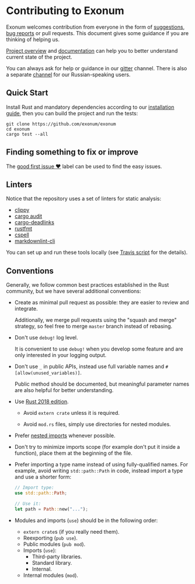 # Contributing to Exonum

Exonum welcomes contribution from everyone in the form of [suggestions], [bug
reports] or pull requests. This document gives some guidance if you are
thinking of helping us.

[Project overview] and [documentation] can help you to better understand current
state of the project.

You can always ask for help or guidance in our [gitter] channel. There is also
a separate [channel][gitter-ru] for our Russian-speaking users.

## Quick Start

Install Rust and mandatory dependencies according to our [installation guide],
then you can build the project and run the tests:

```shell
git clone https://github.com/exonum/exonum
cd exonum
cargo test --all
```

## Finding something to fix or improve

The [good first issue :heart:] label can be used to find the easy issues.

## Linters

Notice that the repository uses a set of linters for static analysis:

- [clippy]
- [cargo audit]
- [cargo-deadlinks]
- [rustfmt]
- [cspell]
- [markdownlint-cli]

You can set up and run these tools locally (see [Travis script] for the details).

## Conventions

Generally, we follow common best practices established in the Rust community,
but we have several additional conventions:

- Create as minimal pull request as possible: they are easier to review and
  integrate.

  Additionally, we merge pull requests using the "squash and merge" strategy, so
  feel free to merge `master` branch instead of rebasing.

- Don't use `debug!` log level.

  It is convenient to use `debug!` when you develop some feature and are only
  interested in your logging output.

- Don't use `_` in public APIs, instead use full variable names and
  `#[allow(unused_variables)]`.

  Public method should be documented, but meaningful parameter names are also
  helpful for better understanding.

- Use [Rust 2018 edition].

  - Avoid `extern crate` unless it is required.

  - Avoid `mod.rs` files, simply use directories for nested modules.

- Prefer [nested imports] whenever possible.

- Don't try to minimize imports scope (for example don't put it inside a
  function), place them at the beginning of the file.

- Prefer importing a type name instead of using fully-qualified names.
  For example, avoid writing `std::path::Path` in code, instead import
  a type and use a shorter form:

  ```rust
  // Import type:
  use std::path::Path;
  
  // Use it:
  let path = Path::new("...");
  ```

- Modules and imports (`use`) should be in the following order:

  - `extern crate`s (if you really need them).
  - Reexporting (`pub use`).
  - Public modules (`pub mod`).
  - Imports (`use`):
    - Third-party libraries.
    - Standard library.
    - Internal.
  - Internal modules (`mod`).

[suggestions]: https://github.com/exonum/exonum/issues/new?template=feature.md
[bug reports]: https://github.com/exonum/exonum/issues/new?template=bug.md
[Project overview]: ARCHITECTURE.md
[documentation]: https://exonum.com/doc/
[gitter]: https://gitter.im/exonum/exonum
[gitter-ru]: https://gitter.im/exonum/ruExonum
[installation guide]: https://exonum.com/doc/version/latest/get-started/install/
[good first issue :heart:]: https://github.com/exonum/exonum/labels/good%20first%20issue%20%3Aheart%3A
[clippy]: https://github.com/rust-lang-nursery/rust-clippy
[cargo audit]: https://github.com/RustSec/cargo-audit
[cargo-deadlinks]: https://github.com/deadlinks/cargo-deadlinks
[rustfmt]: https://github.com/rust-lang-nursery/rustfmt
[cspell]: https://github.com/Jason3S/cspell
[markdownlint-cli]: https://github.com/igorshubovych/markdownlint-cli
[Travis script]: .travis.yml
[nested imports]: http://rust-lang.github.io/rfcs/2128-use-nested-groups.html
[Rust 2018 edition]: https://rust-lang-nursery.github.io/edition-guide/rust-2018/index.html
